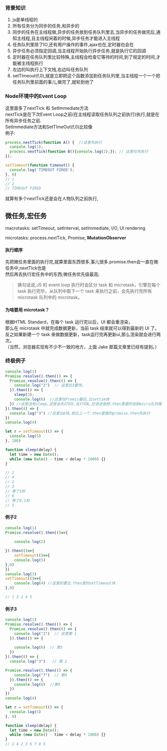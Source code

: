 ### 背景知识
1. js是单线程的  
2. 所有任务分为同步的任务,和异步的  
3. 同步的任务在主线程做,异步的任务放到任务队列里去,当异步的任务做完后,通知主线程,且主线程闲着的时候,异步任务才能进入主线程 
4. 任务队列里除了IO,还有用户操作的事件,ajax也在,定时器也会在 
5. 异步任务必须指定回调,当主线程开始执行异步任务,就是执行它的回调
6. 定时器在任务队列里比较特殊,主线程会检查它等待的时间,到了规定的时间,才能被主线程执行  
7. 左边的叫执行上下文栈,右边叫任务队列  
8. setTImeout(f,0),就是立即把这个函数添加到任务队列里,当主线程一个一个把任务队列里前面的事儿,做完了,就轮到他了  
   


### Node环境中的Event Loop
这里面多了nextTick 和 SetImmediate方法  
nextTick是在下次Event Loop之前(在主线程读取任务队列之前执行)执行,就是在所有异步任务之前.  
SetImmediate方法和SetTImeOut(f,0)比较像  
例子: 
```js
process.nextTick(function A() {  //这里先执行
  console.log(1);
  process.nextTick(function B(){console.log(2);}); // 这里也先执行
});

setTimeout(function timeout() {
  console.log('TIMEOUT FIRED');
}, 0)
// 1
// 2
// TIMEOUT FIRED
```
就算有多个nextTick还是会在人物队列之前执行,

## 微任务,宏任务
macrotasks: setTimeout, setInterval, setImmediate, I/O, UI rendering  

microtasks: process.nextTick, Promise, **MutationObserver**  
#### 执行顺序 
先把微任务里面的执行完,就算里面东西很多,事儿很多.promise.then会一直在微任务中,nextTIck也是  
然后再去执行宏任务中的东西;微任务优先级最高;  
> 换句话说,JS 的 event loop 执行时会区分 task 和 microtask，引擎在每个 task 执行完毕，从队列中取下一个 task 来执行之前，会先执行完所有 microtask 队列中的 microtask。
#### 为啥要用 microtask？  
根据HTML Standard，在每个 task 运行完以后，UI 都会重渲染，  
那么在 microtask 中就完成数据更新，当前 task 结束就可以得到最新的 UI 了。  
反之如果新建一个 task 来做数据更新，task运行完再更新ui,那么渲染就会进行两次。  
（当然，浏览器实现有不少不一致的地方，上面 Jake 那篇文章里已经有提到。）


### 终极例子
```js
console.log(1)
Promise.resolve().then(() => {
  Promise.resolve().then(() => {
    console.log("2")  // 这里比3要快,
  }).then(() => {
    sleep(3);
    console.log(6)  //这里在Promis最后,比settim快
  }) //这里没有sleep,还是会先打印3,在打印6,应该还是把.then里面的加到micro队列尾部了
}).then(() => {
  console.log("3") //这里比6快,即比上一个.then里面的promise.then先执行
})
console.log(4)

let r = setTimeout(() => {
  console.log(5)
}, 100)

function sleep(delay) {
  let time = new Date();
  while (new Date() - time < delay * 1000) {}
}

// 1
// 4
// 2
// 3
// 等了3秒
// 6 
// 等了0.1秒
// 5 
```

#### 例子2
```js
console.log(1)
Promise.resolve().then(()=>{
   
    console.log(2)

}).then(()=>{
    setTimeout(()=>{
    console.log(5)
},0)
})
console.log(3)
setTimeout(()=>{
    console.log(4) //这里的要比.then里的setTimeout块
},0)

// 1 3 2 4 5
```

#### 例子3
```js
console.log(1)
Promise.resolve().then(() => {
  Promise.resolve().then(() => {
    console.log("2")  // 这里第 1
  }).then(() => {
    
    console.log(6)  // 第3
  }) 
}).then(() => {
  console.log("3")   // 第 2

Promise.resolve().then(() => {
    console.log("7")  // 第4
  }).then(() => {
    console.log(8)  //第5
  }) 
})
console.log(4)

let r = setTimeout(() => {
  console.log(5)
}, 0)

function sleep(delay) {
  let time = new Date();
  while (new Date() - time < delay * 1000) {}
}
// 1 4 2 3 6 7 8 5 
```

